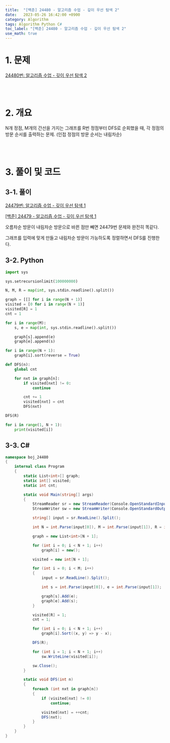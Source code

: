 ```yaml
---
title:  "[백준] 24480 - 알고리즘 수업 - 깊이 우선 탐색 2"
date:   2023-05-26 16:42:00 +0900
category: Algorithm
tags: Algorithm Python C#
toc_label: "[백준] 24480 - 알고리즘 수업 - 깊이 우선 탐색 2"
use_math: true
---
```


# 1. 문제
[24480번: 알고리즘 수업 - 깊이 우선 탐색 2](https://www.acmicpc.net/problem/24480)


<br/>
<br/>

# 2. 개요
N개 정점, M개의 간선을 가지는 그래프를 R번 정점부터 DFS로 순회했을 때, 각 정점의 방문 순서를 출력하는 문제. (인접 정점의 방문 순서는 내림차순)


<br/>
<br/>

# 3. 풀이 및 코드
## 3-1. 풀이
[24479번: 알고리즘 수업 - 깊이 우선 탐색 1](https://www.acmicpc.net/problem/24479)

[[백준] 24479 - 알고리즘 수업 - 깊이 우선 탐색 1](https://app155.github.io/algorithm/bj_24479/)

오름차순 방문이 내림차순 방문으로 바뀐 점만 빼면 24479번 문제와 완전히 똑같다.

그래프를 입력에 맞게 만들고 내림차순 방문이 가능하도록 정렬하면서 DFS를 진행한다.

## 3-2. Python

```python
import sys

sys.setrecursionlimit(100000000)

N, M, R = map(int, sys.stdin.readline().split())

graph = [[] for i in range(N + 1)]
visited = [0 for i in range(N + 1)]
visited[R] = 1
cnt = 1

for i in range(M):
    s, e = map(int, sys.stdin.readline().split())

    graph[s].append(e)
    graph[e].append(s)

for i in range(N + 1):
    graph[i].sort(reverse = True)

def DFS(n):
    global cnt

    for nxt in graph[n]:
        if visited[nxt] != 0:
            continue

        cnt += 1
        visited[nxt] = cnt
        DFS(nxt)

DFS(R)

for i in range(1, N + 1):
    print(visited[i])
```

## 3-3. C#

```csharp
namespace boj_24480
{
    internal class Program
    {
        static List<int>[] graph;
        static int[] visited;
        static int cnt;

        static void Main(string[] args)
        {
            StreamReader sr = new StreamReader(Console.OpenStandardInput());
            StreamWriter sw = new StreamWriter(Console.OpenStandardOutput());

            string[] input = sr.ReadLine().Split();

            int N = int.Parse(input[0]), M = int.Parse(input[1]), R = int.Parse(input[2]);

            graph = new List<int>[N + 1];

            for (int i = 0; i < N + 1; i++)
                graph[i] = new();

            visited = new int[N + 1];

            for (int i = 0; i < M; i++)
            {
                input = sr.ReadLine().Split();

                int s = int.Parse(input[0]), e = int.Parse(input[1]);

                graph[s].Add(e);
                graph[e].Add(s);
            }

            visited[R] = 1;
            cnt = 1;

            for (int i = 0; i < N + 1; i++)
                graph[i].Sort((x, y) => y - x);

            DFS(R);

            for (int i = 1; i < N + 1; i++)
                sw.WriteLine(visited[i]);

            sw.Close();
        }

        static void DFS(int n)
        {
            foreach (int nxt in graph[n])
            {
                if (visited[nxt] != 0)
                    continue;

                visited[nxt] = ++cnt;
                DFS(nxt);
            }
        }
    }
}
```
